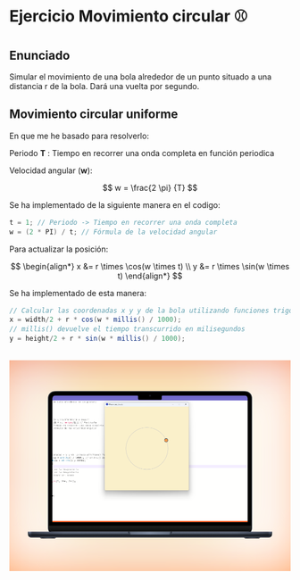 # Ejercicio Movimiento circular ⚾
## Enunciado
Simular el movimiento de una bola alrededor de un punto
situado a una distancia r de la bola. Dará una vuelta por segundo.

## Movimiento circular uniforme
En que me he basado para resolverlo:

Periodo **T** : Tiempo en recorrer una onda completa en función periodica

Velocidad angular (**w**):

$$
w = \frac{2 \pi} {T}
$$

Se ha implementado de la siguiente manera en el codigo:
```java
t = 1; // Periodo -> Tiempo en recorrer una onda completa
w = (2 * PI) / t; // Fórmula de la velocidad angular
```

Para actualizar la posición:

$$
\begin{align*}
x &= r \times \cos(w \times t) \\
y &= r \times \sin(w \times t)
\end{align*}
$$

Se ha implementado de esta manera:
```java
// Calcular las coordenadas x y y de la bola utilizando funciones trigonométricas
x = width/2 + r * cos(w * millis() / 1000); 
// millis() devuelve el tiempo transcurrido en milisegundos
y = height/2 + r * sin(w * millis() / 1000);
  
```
![MockUP](MovimientoCircular.png)
